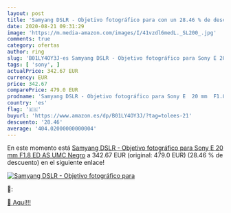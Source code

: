 ```yaml
---
layout: post
title: 'Samyang DSLR - Objetivo fotográfico para con un 28.46 % de descuento'
date: 2020-08-21 09:31:29
image: 'https://m.media-amazon.com/images/I/41vzdl6medL._SL200_.jpg'
comments: true
category: ofertas
author: ring
slug: 'B01LY4OY3J-es Samyang DSLR - Objetivo fotográfico para Sony E 20 mm F1.8...'
tags: [ 'sony', ]
actualPrice: 342.67 EUR
currency: EUR
price: 342.67
comparePrice: 479.0 EUR
prodname: 'Samyang DSLR - Objetivo fotográfico para Sony E  20 mm  F1.8 ED  AS UMC   Negro'
country: 'es'
flag: '🇪🇸'
buyurl: 'https://www.amazon.es/dp/B01LY4OY3J/?tag=tolees-21'
descuento: '28.46'
average: '404.02000000000004'
---
```


En este momento está [Samyang DSLR - Objetivo fotográfico para Sony E  20 mm  F1.8 ED  AS UMC   Negro](https://www.amazon.es/dp/B01LY4OY3J/?tag=tolees-21) a 342.67 EUR (original: 479.0 EUR) (28.46 %  de descuento) en el siguiente enlace!

[![Samyang DSLR - Objetivo fotográfico para](https://m.media-amazon.com/images/I/41vzdl6medL._SL200_.jpg)](https://www.amazon.es/dp/B01LY4OY3J/?tag=tolees-21)

🔎:


[🛒 Aquí!!!](https://www.amazon.es/dp/B01LY4OY3J/?tag=tolees-21)
